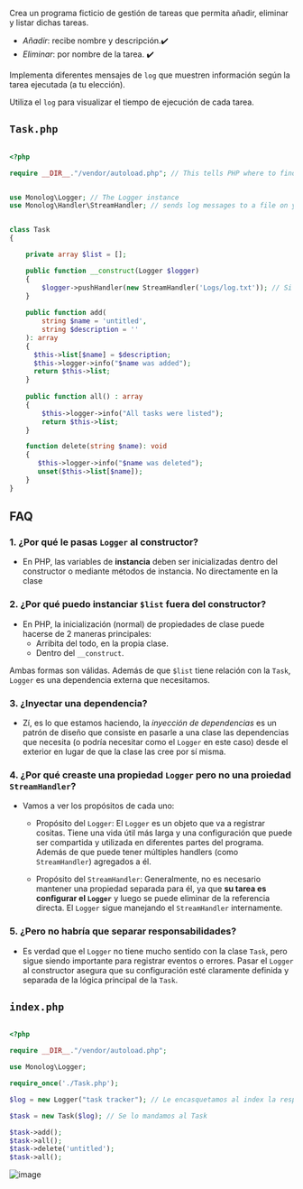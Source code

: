 
Crea un programa ficticio de gestión de tareas que permita añadir, eliminar  y listar dichas tareas.
- _Añadir_: recibe nombre y descripción.✔️
- _Eliminar_: por nombre de la tarea. ✔️

Implementa diferentes mensajes de `log` que muestren información según la tarea ejecutada (a tu elección).

Utiliza el `log` para visualizar el tiempo de ejecución de cada tarea.


## `Task.php`

```php

<?php

require __DIR__."/vendor/autoload.php"; // This tells PHP where to find the autoload file so that PHP can load the installed packages


use Monolog\Logger; // The Logger instance
use Monolog\Handler\StreamHandler; // sends log messages to a file on your disk


class Task
{

    private array $list = [];

    public function __construct(Logger $logger) 
    {
        $logger->pushHandler(new StreamHandler('Logs/log.txt')); // Si no existe el archivo, lo crea
    }
    
    public function add(
        string $name = 'untitled', 
        string $description = ''
    ): array
    {
      $this->list[$name] = $description;
      $this->logger->info("$name was added");
      return $this->list;
    }
    
    public function all() : array
    {
        $this->logger->info("All tasks were listed");
        return $this->list;
    }

    function delete(string $name): void
    {
       $this->logger->info("$name was deleted");
       unset($this->list[$name]); 
    }
}
```

## FAQ

### 1. ¿Por qué le pasas `Logger` al constructor?
- En PHP, las variables de __instancia__ deben ser inicializadas dentro del constructor o mediante métodos de instancia. No directamente en la clase
### 2. ¿Por qué puedo instanciar `$list` fuera del constructor?
-  En PHP, la inicialización (normal) de propiedades de clase puede hacerse de 2 maneras principales:
    - Arribita del todo, en la propia clase.
    - Dentro del `__construct`.

Ambas formas son válidas. Además de que `$list` tiene relación con la `Task`, `Logger` es una dependencia externa que necesitamos.
 
### 3. ¿Inyectar una dependencia?
- Zí, es lo que estamos haciendo, la _inyección de dependencias_ es un patrón de diseño que consiste en pasarle a una clase las dependencias que necesita (o podría necesitar como el `Logger` en este caso) desde el exterior en lugar de que la clase las cree por sí misma.

### 4. ¿Por qué creaste una propiedad `Logger` pero no una proiedad `StreamHandler`?
- Vamos a ver los propósitos de cada uno:
    - Propósito del `Logger`:
       El `Logger` es un objeto que va a registrar cositas. Tiene una vida útil más larga y una configuración que puede ser compartida y utilizada en diferentes partes del programa. Además de que puede tener múltiples handlers (como `StreamHandler`) agregados a él.
    
    - Propósito del `StreamHandler`:
      Generalmente, no es necesario mantener una propiedad separada para él, ya que __su tarea es configurar el `Logger`__ y luego se puede eliminar de la referencia directa. El `Logger` sigue manejando el `StreamHandler` internamente.

### 5. ¿Pero no habría que separar responsabilidades?
- Es verdad que el `Logger` no tiene mucho sentido con la clase `Task`, pero sigue siendo importante para registrar eventos o errores. Pasar el `Logger` al constructor asegura que su configuración esté claramente definida y separada de la lógica principal de la `Task`.


## `index.php`
```php

<?php

require __DIR__."/vendor/autoload.php"; 

use Monolog\Logger;

require_once('./Task.php');

$log = new Logger("task tracker"); // Le encasquetamos al index la responsabilidad de instanciar el Logger

$task = new Task($log); // Se lo mandamos al Task

$task->add();
$task->all();
$task->delete('untitled');
$task->all();
```

![image](https://github.com/user-attachments/assets/8c6bf2bb-d761-43c0-b406-b2f5907c0493)


